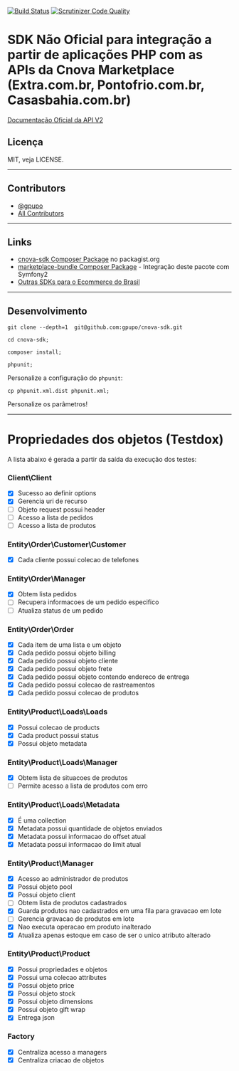 [![Build Status](https://secure.travis-ci.org/gpupo/cnova-sdk.png?branch=master)](http://travis-ci.org/gpupo/cnova-sdk)
[![Scrutinizer Code Quality](https://scrutinizer-ci.com/g/gpupo/cnova-sdk/badges/quality-score.png?b=master)](https://scrutinizer-ci.com/g/gpupo/cnova-sdk/?branch=master)

# SDK Não Oficial para integração a partir de aplicações PHP com as APIs da Cnova Marketplace (Extra.com.br, Pontofrio.com.br, Casasbahia.com.br)


[Documentação Oficial da API V2](https://desenvolvedores.cnova.com/api-portal/docs/apilojista/main/getting-started.html)

## Licença

MIT, veja LICENSE.

---

## Contributors

- [@gpupo](https://github.com/gpupo)
- [All Contributors](https://github.com/gpupo/cnova-sdk/contributors)

---

## Links

* [cnova-sdk Composer Package](https://packagist.org/packages/gpupo/cnova-sdk) no packagist.org
* [marketplace-bundle Composer Package](https://packagist.org/packages/gpupo/marketplace-bundle) - Integração deste pacote com Symfony2
* [Outras SDKs para o Ecommerce do Brasil](https://github.com/gpupo/common-sdk)

---

## Desenvolvimento

    git clone --depth=1  git@github.com:gpupo/cnova-sdk.git

    cd cnova-sdk;

    composer install;

    phpunit;


Personalize a configuração do ``phpunit``:

    cp phpunit.xml.dist phpunit.xml;

Personalize os parâmetros!


---

# Propriedades dos objetos (Testdox)

<!--
Comando para geração da lista:

phpunit --testdox | grep -vi php |  sed "s/.*\[/-&/" | sed 's/.*Gpupo.*/&\'$'\n/g' | sed 's/.*Gpupo.*/&\'$'\n/g' | sed 's/Gpupo\\Tests\\CnovaSdk\\/### /g' > Resources/logs/testdox.txt
-->

A lista abaixo é gerada a partir da saída da execução dos testes:

### Client\Client


- [x] Sucesso ao definir options
- [x] Gerencia uri de recurso
- [ ] Objeto request possui header
- [ ] Acesso a lista de pedidos
- [ ] Acesso a lista de produtos

### Entity\Order\Customer\Customer


- [x] Cada cliente possui colecao de telefones

### Entity\Order\Manager


- [x] Obtem lista pedidos
- [ ] Recupera informacoes de um pedido especifico
- [ ] Atualiza status de um pedido

### Entity\Order\Order


- [x] Cada item de uma lista e um objeto
- [x] Cada pedido possui objeto billing
- [x] Cada pedido possui objeto cliente
- [x] Cada pedido possui objeto frete
- [x] Cada pedido possui objeto contendo endereco de entrega
- [x] Cada pedido possui colecao de rastreamentos
- [x] Cada pedido possui colecao de produtos

### Entity\Product\Loads\Loads


- [x] Possui colecao de products
- [x] Cada product possui status
- [x] Possui objeto metadata

### Entity\Product\Loads\Manager


- [x] Obtem lista de situacoes de produtos
- [ ] Permite acesso a lista de produtos com erro

### Entity\Product\Loads\Metadata


- [x] É uma collection
- [x] Metadata possui quantidade de objetos enviados
- [x] Metadata possui informacao do offset atual
- [x] Metadata possui informacao do limit atual

### Entity\Product\Manager


- [x] Acesso ao administrador de produtos
- [x] Possui objeto pool
- [x] Possui objeto client
- [ ] Obtem lista de produtos cadastrados
- [x] Guarda produtos nao cadastrados em uma fila para gravacao em lote
- [ ] Gerencia gravacao de produtos em lote
- [x] Nao executa operacao em produto inalterado
- [x] Atualiza apenas estoque em caso de ser o unico atributo alterado

### Entity\Product\Product


- [x] Possui propriedades e objetos
- [x] Possui uma colecao attributes
- [x] Possui objeto price
- [x] Possui objeto stock
- [x] Possui objeto dimensions
- [x] Possui objeto gift wrap
- [x] Entrega json

### Factory


- [x] Centraliza acesso a managers
- [x] Centraliza criacao de objetos
